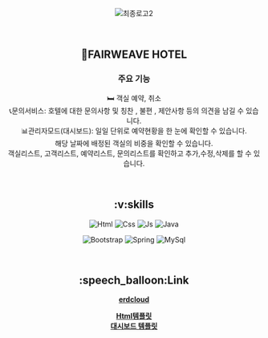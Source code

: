 <div align="center">
  
![최종로고2](https://github.com/eenql0529/hotel/assets/130886739/e203c988-2318-4f0b-99cf-760f603a8573)

<br>

<h2>🏨FAIRWEAVE HOTEL</h2>

### 주요 기능


🛏 객실 예약, 취소 <br>
📞문의서비스: 호텔에 대한 문의사항 및 칭찬 , 불편 , 제안사항 등의 의견을 남길 수 있습니다. <br>
📊관리자모드(대시보드): 일일 단위로 예약현황을 한 눈에 확인할 수 있습니다. <br>
해당 날짜에 배정된 객실의 비중을 확인할 수 있습니다.<br>
객실리스트, 고객리스트, 예약리스트, 문의리스트를 확인하고 추가,수정,삭제를 할 수 있습니다.<br>

<br>

  <h2>:v:skills</h2>

  
![Html](https://img.shields.io/badge/HTML-239120?style=for-the-badge&logo=html5&logoColor=white)
![Css](https://img.shields.io/badge/CSS-239120?&style=for-the-badge&logo=css3&logoColor=white)
![Js](https://img.shields.io/badge/JavaScript-F7DF1E?style=for-the-badge&logo=JavaScript&logoColor=white)
![Java](https://img.shields.io/badge/Java-ED8B00?style=for-the-badge&logo=openjdk&logoColor=white)


![Bootstrap](https://img.shields.io/badge/Bootstrap-563D7C?style=for-the-badge&logo=bootstrap&logoColor=white)
![Spring](https://img.shields.io/badge/Spring-6DB33F?style=for-the-badge&logo=spring&logoColor=white)
![MySql](https://img.shields.io/badge/MySQL-00000F?style=for-the-badge&logo=mysql&logoColor=white)

<br>
  <h2>:speech_balloon:Link</h2>

[**erdcloud**](https://www.erdcloud.com/d/hhKdRPXdyGPBh4ALC)

[**Html템플릿**](https://themewagon.com/themes/free-bootstrap-4-html5-responsive-hotel-website-template-sona/) <br>
[**대시보드 템플릿**](https://www.creative-tim.com/product/material-dashboard)
</div>

